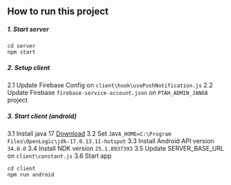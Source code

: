 
## How to run this project
##### 1. Start server
```
cd server
npm start
```

##### 2. Setup client
2.1 Update Firebase Config on `client\hook\usePushNotification.js`
2.2 Update Firebase `firebase-service-account.json` on `PTAH_ADMIN_JAN68` project

##### 3. Start client (android)
3.1 Install java 17 [Download](https://www.openlogic.com/openjdk-downloads?field_java_parent_version_target_id=807&field_operating_system_target_id=All&field_architecture_target_id=All&field_java_package_target_id=All)
3.2 Set `JAVA_HOME=C:\Program Files\OpenLogic\jdk-17.0.13.11-hotspot`
3.3 Install Android API version `34.0.0`
3.4 Install NDK version `25.1.8937393`
3.5 Update SERVER_BASE_URL on `client\constant.js`
3.6 Start app 
```
cd client
npm run android
```